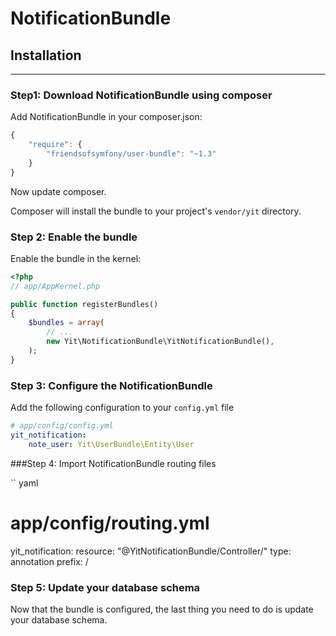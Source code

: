 NotificationBundle
======================

## Installation
-----------------------

### Step1: Download NotificationBundle using composer

Add NotificationBundle in your composer.json:

```js
{
    "require": {
        "friendsofsymfony/user-bundle": "~1.3"
    }
}
```

Now update composer.

Composer will install the bundle to your project's `vendor/yit` directory.

### Step 2: Enable the bundle

Enable the bundle in the kernel:

``` php
<?php
// app/AppKernel.php

public function registerBundles()
{
    $bundles = array(
        // ...
        new Yit\NotificationBundle\YitNotificationBundle(),
    );
}
```

### Step 3: Configure the NotificationBundle

Add the following configuration to your `config.yml` file

``` yaml
# app/config/config.yml
yit_notification:
    note_user: Yit\UserBundle\Entity\User
```

###Step 4: Import NotificationBundle routing files

`` yaml
# app/config/routing.yml
yit_notification:
    resource: "@YitNotificationBundle/Controller/"
    type:     annotation
    prefix:   /

### Step 5: Update your database schema

Now that the bundle is configured, the last thing you need to do is update your
database schema.


